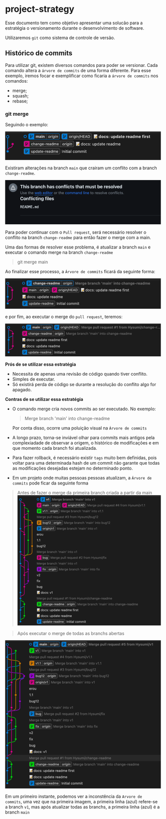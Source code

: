 # project-strategy

Esse documento tem como objetivo apresentar uma solucão para a estratégia o versionamento durante o desenvolvimento de software.

Utilizaremos `git` como sistema de controle de versão.

## Histórico de commits

Para utilizar git, existem diversos comandos para poder se versionar. Cada comando altera a `árvore de commits` de uma forma diferente. Para esse exemplo, iremos focar e exemplificar como ficaria a `árvore de commits` nos comandos:

- merge;
- squash;
- rebase;

### git merge

Seguindo o exemplo:

![merge-tree](/assets/merge/merge-tree.png "merge-tree")

Existiram alterações na branch `main` que crairam um conflito com a branch `change-readme`.

![merge-conflict](/assets/merge/merge-conflict.png "merge-conflict")

Para poder continuar com o `Pull request`, será necessário resolver o conflito na branch `change-readme` para então fazer o merge com a main.

Uma das formas de resolver esse problema, é atualizar a branch `main` e executar o comando merge na branch `change-readme`
> git merge main

Ao finalizar esse processo, a `Árvore de commits` ficará da seguinte forma:

![merge-update](/assets/merge/merge-update.png "merge-update")

e por fim, ao executar o merge do `pull request`, teremos:

![merge-pr](/assets/merge/merge-pr.png "merge-pr")

**Prós de se utilizar essa estratégia**
- Necessita de apenas uma revisão de código quando tiver conflito.
- Simples de executar.
- Só existirá perda de código se durante a resolução do conflito algo for apagado.

**Contras de se utilizar essa estratégia**
- O comando merge cria novos commits ao ser executado. No exemplo:
    > Merge branch 'main' into change-readme

    Por conta disso, ocorre uma poluição visual na `Árvore de commits`
- A longo prazo, torna-se inviável olhar para commits mais antigos pela complexiadade de observar a origem, o histórico de modificações e em que momento cada branch foi atualizada.
- Para fazer rollback, é necessário existir `tags` muito bem definidas, pois voltar para uma determinada hash de um commit não garante que todas as modificações desejadas estejam no determinado ponto.

- Em um projeto onde muitas pessoas pessoas atualizam, a `Árvore de commits` pode ficar da seguinte forma

> Antes de fazer o merge da primeira branch criada a partir da main
![merge-chaos](/assets/merge/merge-chaos.png "merge-chaos")

> Após executar o merge de todas as branchs abertas

![merge-chaos2](/assets/merge/merge-chaos2.png)

Em um primeiro instante, podemos ver a inconstência da `Arvore de commits`, uma vez que na primeira imagem, a primeira linha (azul) refere-se a branch `v1`, mas após atualizar todas as branchs, a primeira linha (azul) é a branch `main`